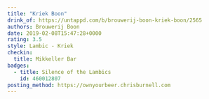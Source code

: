 ```yaml
---
title: "Kriek Boon"
drink_of: https://untappd.com/b/brouwerij-boon-kriek-boon/2565
authors: Brouwerij Boon
date: 2019-02-08T15:47:28+0000
rating: 3.5
style: Lambic - Kriek
checkin:
  title: Mikkeller Bar
badges:
  - title: Silence of the Lambics
    id: 460012807
posting_method: https://ownyourbeer.chrisburnell.com
---
```


